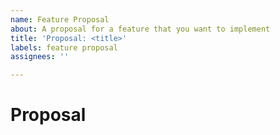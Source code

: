 ```yaml
---
name: Feature Proposal
about: A proposal for a feature that you want to implement 
title: 'Proposal: <title>'
labels: feature proposal
assignees: ''

---
```


<!-- If accepted we will assign this to you -->

# Proposal
<!-- Write down with as much details as possible, the idea that you wish to implement. -->
